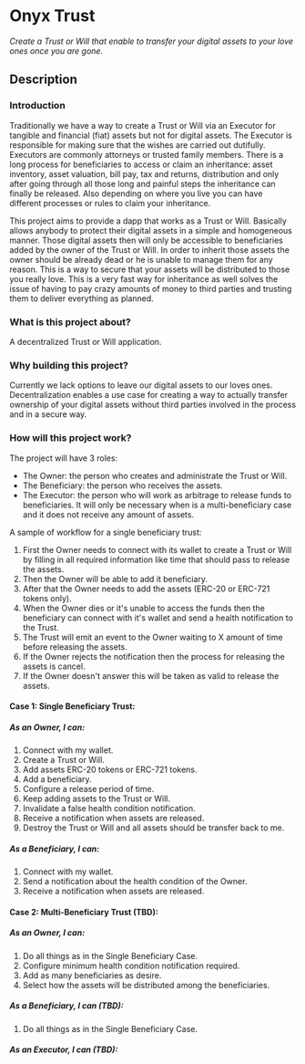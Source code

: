 # Onyx Trust

_Create a Trust or Will that enable to transfer your digital assets to your love ones once you are gone._

## Description
### Introduction

Traditionally we have a way to create a Trust or Will via an Executor for tangible and financial (fiat) assets but not for digital assets. The Executor is responsible for making sure that the wishes are carried out dutifully. Executors are commonly attorneys or trusted family members. There is a long process for beneficiaries to access or claim an inheritance: asset inventory, asset valuation, bill pay, tax and returns, distribution and only after going through all those long and painful steps the inheritance can finally be released. Also depending on where you live you can have different processes or rules to claim your inheritance.

This project aims to provide a dapp that works as a Trust or Will. Basically allows anybody to protect their digital assets in a simple and homogeneous manner. Those digital assets then will only be accessible to beneficiaries added by the owner of the Trust or Will. In order to inherit those assets the owner should be already dead or he is unable to manage them for any reason. This is a way to secure that your assets will be distributed to those you really love. This is a very fast way for inheritance as well solves the issue of having to pay crazy amounts of money to third parties and trusting them to deliver everything as planned.

### What is this project about?

A decentralized Trust or Will application.

### Why building this project?

Currently we lack options to leave our digital assets to our loves ones. Decentralization enables a use case for creating a way to actually transfer ownership of your digital assets without third parties involved in the process and in a secure way.

### How will this project work?

The project will have 3 roles:
- The Owner: the person who creates and administrate the Trust or Will.
- The Beneficiary: the person who receives the assets.
- The Executor: the person who will work as arbitrage to release funds to beneficiaries. It will only be necessary when is a multi-beneficiary case and it does not receive any amount of assets.

A sample of workflow for a single beneficiary trust:

1. First the Owner needs to connect with its wallet to create a Trust or Will by filling in all required information like time that should pass to release the assets.
1. Then the Owner will be able to add it beneficiary.
1. After that the Owner needs to add the assets (ERC-20 or ERC-721 tokens only).
1. When the Owner dies or it's unable to access the funds then the beneficiary can connect with it's wallet and send a health notification to the Trust.
1. The Trust will emit an event to the Owner waiting to X amount of time before releasing the assets.
1. If the Owner rejects the notification then the process for releasing the assets is cancel.
1. If the Owner doesn't answer this will be taken as valid to release the assets.

#### Case 1: Single Beneficiary Trust:

##### As an Owner, I can:

1. Connect with my wallet.
1. Create a Trust or Will.
1. Add assets ERC-20 tokens or ERC-721 tokens.
1. Add a beneficiary.
1. Configure a release period of time.
1. Keep adding assets to the Trust or Will.
1. Invalidate a false health condition notification.
1. Receive a notification when assets are released.
1. Destroy the Trust or Will and all assets should be transfer back to me.

##### As a Beneficiary, I can:

1. Connect with my wallet.
1. Send a notification about the health condition of the Owner.
1. Receive a notification when assets are released.

#### Case 2: Multi-Beneficiary Trust (TBD):

##### As an Owner, I can:

1. Do all things as in the Single Beneficiary Case.
1. Configure minimum health condition notification required.
1. Add as many beneficiaries as desire.
1. Select how the assets will be distributed among the beneficiaries.

##### As a Beneficiary, I can (TBD):

1. Do all things as in the Single Beneficiary Case.

##### As an Executor, I can (TBD):


<!-- Walk through a single workflow for the future user of your project. Once you have a general idea of what you'd like to do, isolate some of the actions a user will take. Write -->

<!-- By default everything should be distributed equally among beneficiaries. He can optionally place a weight for the split the asset in the case the asset is an ERC-20 compatible token.

Then him needs to add beneficiaries that will inherit the assets.
He can also provide an specific asset to belongs to an specific beneficiary whenever the asset is ERC-20 or ERC-721. -->

<!-- Pseudocode is a great tool for this exercise When thinking through the actions your future users will take, it can help to write out the steps in plain language!  -->

<!-- ## Structure -->

<!-- describes the directory structure -->

<!-- ## Frontend -->

<!-- and where the frontend project can be accessed -->

<!-- And has your public Ethereum address if you'd like your certification as an NFT (optional)? YES/NO -->
<!-- `<public Ethereum address>` -->

